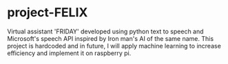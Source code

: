 # project-FELIX
Virtual assistant 'FRIDAY' developed using python text to speech and Microsoft's speech API inspired by Iron man's AI of the same name. This project is hardcoded and in future, I will apply machine learning to increase efficiency and implement it on raspberry pi.

